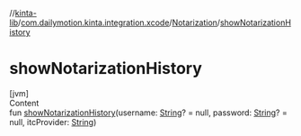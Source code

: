 //[kinta-lib](../../../index.md)/[com.dailymotion.kinta.integration.xcode](../index.md)/[Notarization](index.md)/[showNotarizationHistory](show-notarization-history.md)



# showNotarizationHistory  
[jvm]  
Content  
fun [showNotarizationHistory](show-notarization-history.md)(username: [String](https://kotlinlang.org/api/latest/jvm/stdlib/kotlin/-string/index.html)? = null, password: [String](https://kotlinlang.org/api/latest/jvm/stdlib/kotlin/-string/index.html)? = null, itcProvider: [String](https://kotlinlang.org/api/latest/jvm/stdlib/kotlin/-string/index.html))  




